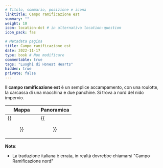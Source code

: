 ```yaml
---
# Titolo, sommario, posizione e icona
linktitle: Campo ramificazione est
summary: ""
weight: 10
icon: location-dot # in alternativa location-question
icon_pack: fas

# Metadata pagina
title: Campo ramificazione est
date: 2022-11-17
type: book # Non modificare
commentable: true
tags: "Luoghi di Honest Hearts"
hidden: true
private: false
---
```


<div class="fnv">

Il **campo ramificazione est** è un semplice accampamento, con una roulotte, la carcassa di una macchina e due panchine. Si trova a nord del nido impervio.

| Mappa | Panoramica |
| ----- | ---------- |
|  {{<figure src="fnv/North_Fork_Campground_loc.webp">}}     |  {{<figure src="fnv/North_Fork_Campground.webp">}}          | 

**Note**:
- La traduzione italiana è errata, in realtà dovrebbe chiamarsi "Campo Ramificazione nord"

</div>

